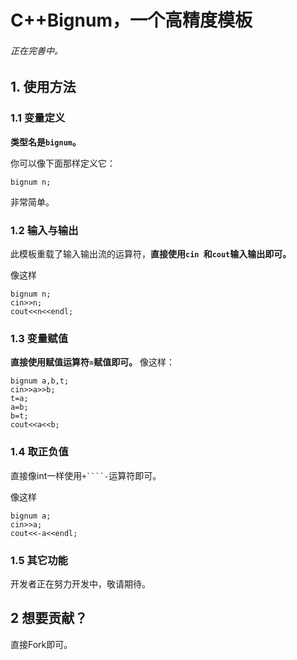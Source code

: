 # C++Bignum，一个高精度模板
###### 正在完善中。
## 1. 使用方法
### 1.1 变量定义
**类型名是``bignum``。**

你可以像下面那样定义它：
```
bignum n;
```
非常简单。
### 1.2 输入与输出
此模板重载了输入输出流的运算符，**直接使用``cin ``和``cout``输入输出即可。**

像这样
```
bignum n;
cin>>n;
cout<<n<<endl;
```
### 1.3 变量赋值
**直接使用赋值运算符``=``赋值即可。**
像这样：
```
bignum a,b,t;
cin>>a>>b;
t=a;
a=b;
b=t;
cout<<a<<b;
```
### 1.4 取正负值
直接像int一样使用``+````-``运算符即可。

像这样
```
bignum a;
cin>>a;
cout<<-a<<endl;
```
### 1.5 其它功能
开发者正在努力开发中，敬请期待。
## 2 想要贡献？
直接Fork即可。
